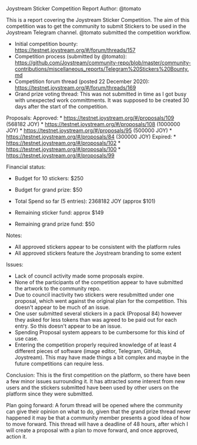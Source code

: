Joystream Sticker Competition Report
Author: @tomato

This is a report covering the Joystream Sticker Competition. The aim of this competition was to get the community to submit Stickers to be used in the Joystream Telegram channel. @tomato submitted the competition workflow.
* Initial competition bounty: https://testnet.joystream.org/#/forum/threads/157
* Competition process (submitted by @tomato): https://github.com/Joystream/community-repo/blob/master/community-contributions/miscellaneous_reports/Telegram%20Stickers%20Bounty.md
* Competition forum thread (posted 22 December 2020): https://testnet.joystream.org/#/forum/threads/169
* Grand prize voting thread: This was not submitted in time as I got busy with unexpected work committments. It was supposed to be created 30 days after the start of the competition.

Proposals:
	Approved:
		* https://testnet.joystream.org/#/proposals/109 (568182 JOY)
		* https://testnet.joystream.org/#/proposals/108 (1000000 JOY)
		* https://testnet.joystream.org/#/proposals/95 (500000 JOY)
		* https://testnet.joystream.org/#/proposals/84 (300000 JOY)
	Expired:
		* https://testnet.joystream.org/#/proposals/102
		* https://testnet.joystream.org/#/proposals/100
		* https://testnet.joystream.org/#/proposals/99

Financial status:
* Budget for 10 stickers: $250
* Budget for grand prize: $50

* Total Spend so far (5 entries): 2368182 JOY (approx $101)

* Remaining sticker fund: approx $149
* Remaining grand prize fund: $50

Notes:
* All approved stickers appear to be consistent with the platform rules
* All approved stickers feature the Joystream branding to some extent

Issues:
- Lack of council activity made some proposals expire.
- None of the participants of the competition appear to have submitted the artwork to the community repo.
- Due to council inactivity two stickers were resubmitted under one proposal, which went against the original plan for the competition. This doesn't appear to be much of an issue.
- One user submitted several stickers in a pack (Proposal 84) however they asked for less tokens than was agreed to be paid out for each entry. So this doesn't appear to be an issue.
- Spending Proposal system appears to be cumbersome for this kind of use case.
- Entering the competition properly required knowledge of at least 4 different pieces of software (image editor, Telegram, GitHub, Joystream). This may have made things a bit complex and maybe in the future competitions can require less.

Conclusion:
This is the first competition on the platform, so there have been a few minor issues surrounding it. It has attracted some interest from new users and the stickers submitted have been used by other users on the platform since they were submitted.

Plan going forward:
A forum thread will be opened where the community can give their opinion on what to do, given that the grand prize thread never happened it may be that a community member presents a good idea of how to move forward.
This thread will have a deadline of 48 hours, after which I will create a proposal with a plan to move forward, and once approved, action it.